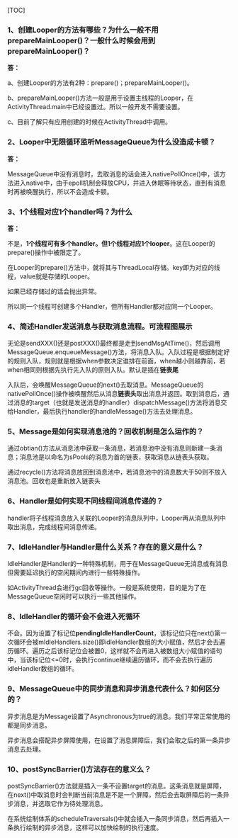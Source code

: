 [TOC]

### 1、创建Looper的方法有哪些？为什么一般不用prepareMainLooper()？一般什么时候会用到prepareMainLooper()？

**答：**

a、创建Looper的方法有2种：prepare()；prepareMainLooper()。

b、prepareMainLooper()方法一般是用于设置主线程的Looper，在ActivityThread.main中已经设置过。所以一般开发不需要设置。

c、目前了解只有应用创建的时候在ActivityThread中调用。

### 2、Looper中无限循环监听MessageQueue为什么没造成卡顿？

**答：**

MessageQueue中没有消息时，去取消息的话会进入nativePollOnce()中，该方法进入native中，由于epoll机制会释放CPU，并进入休眠等待状态，直到有消息时再被唤醒执行，所以不会造成卡顿。

### 3、1个线程对应1个handler吗？为什么

**答：**

不是，**1个线程可有多个handler。但1个线程对应1个looper**。这在Looper的prepare()操作中被限定了。

在Looper的prepare()方法中，就将其与ThreadLocal存储。key即为对应的线程，value就是存储的Looper。

如果已经存储过的话会抛出异常。

所以同一个线程可创建多个Handler，但所有Handler都对应同一个Looper。

### 4、简述Handler发送消息与获取消息流程。可流程图展示

无论是sendXXX()还是postXXX()最终都是走到sendMsgAtTime()，然后调用MessageQueue.enqueueMessage()方法，将消息入队。入队过程是根据制定好的规则入队，规则就是根据when参数决定谁排在前面，when越小则越靠前，若when相同则根据先执行先入队的原则入队。默认是插在**链表尾**

入队后，会唤醒MessageQueue的next()去取消息。MessageQueue的nativePollOnce()操作被唤醒然后从消息**链表头**取出消息并返回。取到消息后，通过消息的target（也就是发送消息的handler）dispatchMessage()方法将消息交给Handler，最后执行handler的handleMessage()方法去处理消息。

### 5、Message是如何实现消息池的？回收机制是怎么运作的？

通过obtian()方法从消息池中获取一条消息，若消息池中没有消息则新建一条消息；消息池是以命名为sPools的消息为首的链表，获取消息从链表头获取。

通过recycle()方法将消息放回到消息池中，若消息池中的消息数大于50则不放入消息池。回收也是重新放入链表头

### 6、Handler是如何实现不同线程间消息传递的？

handler将子线程消息放入关联的Looper的消息队列中，Looper再从消息队列中取出消息，完成线程间消息传递。

### 7、IdleHandler与Handler是什么关系？存在的意义是什么？

IdleHandler是Handler的一种特殊机制，用于在MessageQueue无消息或有消息但需要延迟执行的空闲期间内进行一些特殊操作。

如ActivityThread会进行gc回收等操作。一般是系统使用，目的是为了在MessageQueue空闲时可以执行一些其他操作。

### 8、IdleHandler的循环会不会进入死循环

不会。因为设置了标记位**pendingIdleHandlerCount**，该标记位只在next()第一次循环会被mIdleHandlers.size()即idleHandler数组的大小赋值，然后才会去遍历循环。遍历之后该标记位会被置0，这样就不会再进入被数组大小赋值的语句中，当该标记位<=0时，会执行continue继续遍历循环，而不会去执行遍历idleHandler数组的循环。

### 9、MessageQueue中的同步消息和异步消息代表什么？如何区分的？

异步消息是为Message设置了Asynchronous为true的消息。我们平常正常使用的都是同步消息。

异步消息会搭配异步屏障使用，在设置了消息屏障后，我们会取之后的第一条异步消息去处理。

### 10、postSyncBarrier()方法存在的意义么？

postSyncBarrier()方法就是插入一条不设置target的消息。这条消息就是屏障，在next()中取消息时会判断当前消息是不是一个屏障，然后会去取屏障后的一条异步消息，并选取它作为待处理消息。

在系统绘制体系的scheduleTraversals()中就会插入一条同步消息，然后再插入一条执行绘制的异步消息，这样可以加快绘制的执行速度。